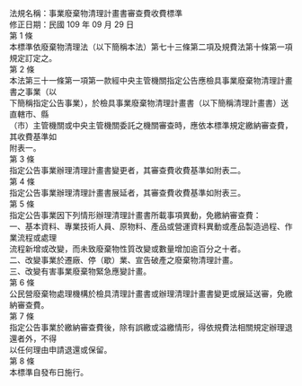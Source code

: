 法規名稱：事業廢棄物清理計畫書審查費收費標準  
修正日期：民國 109 年 09 月 29 日  
第 1 條  
本標準依廢棄物清理法（以下簡稱本法）第七十三條第二項及規費法第十條第一項規定訂定之。  
第 2 條  
本法第三十一條第一項第一款經中央主管機關指定公告應檢具事業廢棄物清理計畫書之事業（以  
下簡稱指定公告事業），於檢具事業廢棄物清理計畫書（以下簡稱清理計畫書）送直轄市、縣  
（市）主管機關或中央主管機關委託之機關審查時，應依本標準規定繳納審查費，其收費基準如  
附表一。  
第 3 條  
指定公告事業辦理清理計畫書變更者，其審查費收費基準如附表二。  
第 4 條  
指定公告事業辦理清理計畫書展延者，其審查費收費基準如附表三。  
第 5 條  
指定公告事業因下列情形辦理清理計畫書所載事項異動，免繳納審查費：  
一、基本資料、專業技術人員、原物料、產品或營運資料異動或產品製造過程、作業流程或處理  
流程新增或改變，而未致廢棄物性質改變或數量增加逾百分之十者。  
二、改變事業於遷廠、停（歇）業、宣告破產之廢棄物清理計畫。  
三、改變有害事業廢棄物緊急應變計畫。  
第 6 條  
公民營廢棄物處理機構於檢具清理計畫書或辦理清理計畫書變更或展延送審，免繳納審查費。  
第 7 條  
指定公告事業於繳納審查費後，除有誤繳或溢繳情形，得依規費法相關規定辦理退還者外，不得  
以任何理由申請退還或保留。  
第 8 條  
本標準自發布日施行。  


